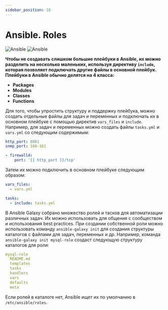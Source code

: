 ```yaml
---
sidebar_position: 18
---
```


# Ansible. Roles

![Ansible](https://img.shields.io/badge/ansible-%231A1918.svg?style=for-the-badge&logo=ansible&color=red&logoColor=white#gh-light-mode-only)
![Ansible](https://img.shields.io/badge/ansible-%231A1918.svg?style=for-the-badge&logo=ansible&color=red&logoColor=white#gh-dark-mode-only)

**Чтобы не создавать слишком большие плейбуки в Ansible, их можно разделить на несколько маленьких, используя директиву `include`, которая позволяет подключать другие файлы в основной плейбук. Плейбуки в Ansible обычно делятся на 4 класса:**

- **Packages**
- **Modules**
- **Classes**
- **Functions**

Для того, чтобы упростить структуру и поддержку плейбука, можно создать отдельные файлы для задач и переменных и подключать их в основном плейбуке с помощью директив `vars_files` и `include`. Например, для задач и переменных можно создать файлы `tasks.yml` и `vars.yml` со следующим содержимым:


```yaml title="vars.yml"
http_port: 8081
snmp_port: 160-161
```

```yaml title="tasks.yml"
- firewalld:
    port: '{{ http_port }}/tcp'
```

Затем их можно подключить в основном плейбуке следующим образом:

```yaml
vars_files:
  - vars.yml

tasks:
  - include: tasks.yml
```

В Ansible Galaxy собрано множество ролей и тасков для автоматизации различных задач. Их можно использовать для общения с сообществом и использования best practices. При создании собственной роли можно использовать команду `ansible-galaxy init` для создания структуры каталогов с файлами для задач, переменных и др. Например, команда `ansible-galaxy init mysql-role` создаст следующую структуру каталогов для роли:

```yaml
mysql-role
  README.md
  templates
  tasks
  handlers
  vars
  defaults
  meta
```

Если ролей в каталоге нет, Ansible ищет их по умолчанию в `/etc/ansible/roles`.